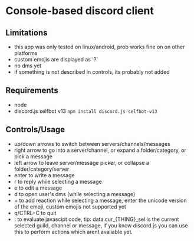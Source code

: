 # Console-based discord client

## Limitations
 - this app was only tested on linux/android, prob works fine on on other platforms
 - custom emojis are displayed as '?'
 - no dms yet
 - if something is not described in controls, its probably not added

## Requirements
 - node
 - discord.js selfbot v13
   `npm install discord.js-selfbot-v13`
## Controls/Usage
 - up/down arrows to switch between servers/channels/messages
 - right arrow to go into a server/channel, or expand a folder/category, or pick a message
 - left arrow to leave server/message picker, or collapse a folder/category/server
 - enter to write a message
 - r to reply while selecting a message
 - e to edit a message
 - d to open user's dms (while selecting a message)
 - \+ to add reaction while selecting a message,
   enter the unicode version of the emoji, custom emojis not supported yet
 - q/CTRL+C to quit
 - : to evaluate javascipt code, tip: data.cur\_{THING}\_sel is the current selected guild, channel or message, if you know discord.js you can use this to perform actions which arent avaliable yet.
